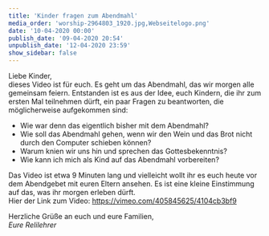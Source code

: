 ```yaml
---
title: 'Kinder fragen zum Abendmahl'
media_order: 'worship-2964803_1920.jpg,Webseitelogo.png'
date: '10-04-2020 00:00'
publish_date: '09-04-2020 20:54'
unpublish_date: '12-04-2020 23:59'
show_sidebar: false
---
```


Liebe Kinder,   
dieses Video ist für euch. Es geht um das Abendmahl, das wir morgen alle gemeinsam feiern. Entstanden ist es aus der Idee, euch Kindern, die ihr zum ersten Mal teilnehmen dürft, ein paar Fragen zu beantworten, die möglicherweise aufgekommen sind:   
* Wie war denn das eigentlich bisher mit dem Abendmahl?
* Wie soll das Abendmahl gehen, wenn wir den Wein und das Brot nicht durch den Computer schieben können?
* Warum knien wir uns hin und sprechen das Gottesbekenntnis?
* Wie kann ich mich als Kind auf das Abendmahl vorbereiten?   
   
Das Video ist etwa 9 Minuten lang und vielleicht wollt ihr es euch heute vor dem Abendgebet mit euren Eltern ansehen. Es ist eine kleine Einstimmung auf das, was ihr morgen erleben dürft.   
Hier der Link zum Video: https://vimeo.com/405845625/4104cb3bf9   
   
Herzliche Grüße an euch und eure Familien,   
_Eure Relilehrer_